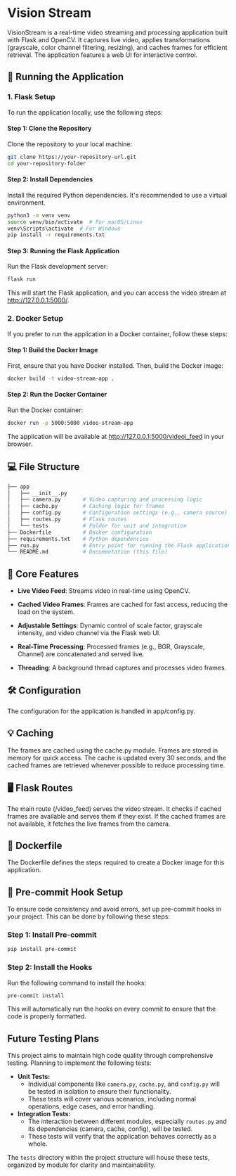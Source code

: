 Vision Stream
======================================

VisionStream is a real-time video streaming and processing application built with Flask and OpenCV. It captures live video, applies transformations (grayscale, color channel filtering, resizing), and caches frames for efficient retrieval. The application features a web UI for interactive control.

🚀 **Running the Application**
------------------------------

### 1\. **Flask Setup**

To run the application locally, use the following steps:

#### **Step 1: Clone the Repository**

Clone the repository to your local machine:

```bash
git clone https://your-repository-url.git
cd your-repository-folder
```


#### **Step 2: Install Dependencies**

Install the required Python dependencies. It's recommended to use a virtual environment.

```bash
python3 -m venv venv
source venv/bin/activate  # For macOS/Linux
venv\Scripts\activate  # For Windows
pip install -r requirements.txt
```


#### **Step 3: Running the Flask Application**

Run the Flask development server:
```bash
flask run
```
This will start the Flask application, and you can access the video stream at http://127.0.0.1:5000/.

### 2\. **Docker Setup**

If you prefer to run the application in a Docker container, follow these steps:

#### **Step 1: Build the Docker Image**

First, ensure that you have Docker installed. Then, build the Docker image:

```bash
docker build -t video-stream-app .
```
#### **Step 2: Run the Docker Container**

Run the Docker container:

```bash
docker run -p 5000:5000 video-stream-app
```
The application will be available at http://127.0.0.1:5000/video\_feed in your browser.

💻 **File Structure**
---------------------

```bash
├── app
│   ├── __init__.py
│   ├── camera.py       # Video capturing and processing logic
│   ├── cache.py        # Caching logic for frames
│   ├── config.py       # Configuration settings (e.g., camera source)
│   ├── routes.py       # Flask routes
│   └── tests           # Folder for unit and integration
├── Dockerfile          # Docker configuration
├── requirements.txt    # Python dependencies
├── run.py              # Entry point for running the Flask application
└── README.md           # Documentation (this file)
```

🔧 **Core Features**
--------------------

*   **Live Video Feed**: Streams video in real-time using OpenCV.

*   **Cached Video Frames**: Frames are cached for fast access, reducing the load on the system.

*   **Adjustable Settings**: Dynamic control of scale factor, grayscale intensity, and video channel via the Flask web UI.

*   **Real-Time Processing**: Processed frames (e.g., BGR, Grayscale, Channel) are concatenated and served live.

*   **Threading**: A background thread captures and processes video frames.


🛠 **Configuration**
--------------------

The configuration for the application is handled in app/config.py.

💡 **Caching**
--------------

The frames are cached using the cache.py module. Frames are stored in memory for quick access. The cache is updated every 30 seconds, and the cached frames are retrieved whenever possible to reduce processing time.

🖥 **Flask Routes**
-------------------

The main route (/video\_feed) serves the video stream. It checks if cached frames are available and serves them if they exist. If the cached frames are not available, it fetches the live frames from the camera.


🐳 **Dockerfile**
-----------------

The Dockerfile defines the steps required to create a Docker image for this application.

🔄 **Pre-commit Hook Setup**
----------------------------

To ensure code consistency and avoid errors, set up pre-commit hooks in your project. This can be done by following these steps:

### **Step 1: Install Pre-commit**

```bash
pip install pre-commit
```

### **Step 2: Install the Hooks**

Run the following command to install the hooks:

```bash
pre-commit install
```
This will automatically run the hooks on every commit to ensure that the code is properly formatted.

**Future Testing Plans**
------------------------

This project aims to maintain high code quality through comprehensive testing. Planning to implement the following tests:

* **Unit Tests:**
    * Individual components like `camera.py`, `cache.py`, and `config.py` will be tested in isolation to ensure their functionality.
    * These tests will cover various scenarios, including normal operations, edge cases, and error handling.
* **Integration Tests:**
    * The interaction between different modules, especially `routes.py` and its dependencies (camera, cache, config), will be tested.
    * These tests will verify that the application behaves correctly as a whole.

The `tests` directory within the project structure will house these tests, organized by module for clarity and maintainability.
